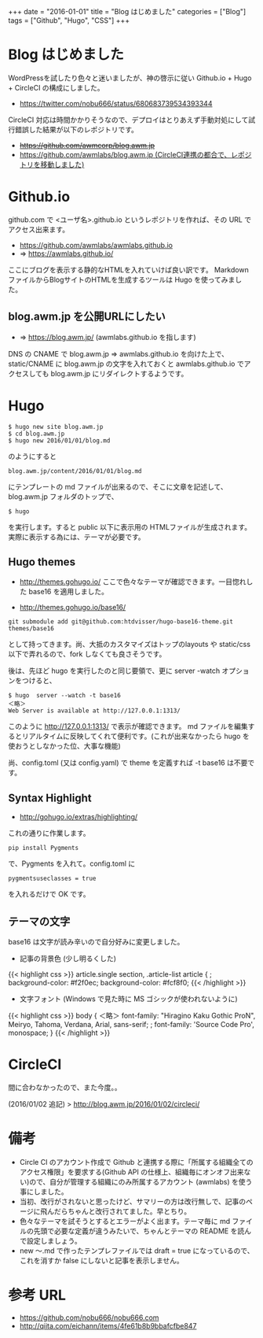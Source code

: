+++
date = "2016-01-01"
title = "Blog はじめました"
categories = ["Blog"]
tags = ["Github", "Hugo", "CSS"]
+++

# Blog はじめました

WordPressを試したり色々と迷いましたが、神の啓示に従い Github.io + Hugo + CircleCI の構成にしました。

 * https://twitter.com/nobu666/status/680683739534393344

CircleCI 対応は時間かかりそうなので、デプロイはとりあえず手動対処にして試行錯誤した結果が以下のレポジトリです。

 * <del> https://github.com/awmcorp/blog.awm.jp </del>
 * <ins> https://github.com/awmlabs/blog.awm.jp (CircleCI連携の都合で、レポジトリを移動しました)</ins>

# Github.io

github.com で <ユーザ名>.github.io というレポジトリを作れば、その URL でアクセス出来ます。

 * https://github.com/awmlabs/awmlabs.github.io
 * => https://awmlabs.github.io/

ここにブログを表示する静的なHTMLを入れていけば良い訳です。
Markdown ファイルからBlogサイトのHTMLを生成するツールは Hugo を使ってみました。

## blog.awm.jp を公開URLにしたい

 * => https://blog.awm.jp/ (awmlabs.github.io を指します)

DNS の CNAME で blog.awm.jp => awmlabs.github.io を向けた上で、static/CNAME に blog.awm.jp の文字を入れておくと awmlabs.github.io でアクセスしても blog.awm.jp にリダイレクトするようです。

# Hugo

```
$ hugo new site blog.awm.jp
$ cd blog.awm.jp
$ hugo new 2016/01/01/blog.md
```
のようにすると
```
blog.awm.jp/content/2016/01/01/blog.md
```
にテンプレートの md ファイルが出来るので、そこに文章を記述して、blog.awm.jp フォルダのトップで、

```
$ hugo
```
を実行します。すると public 以下に表示用の HTMLファイルが生成されます。 実際に表示する為には、テーマが必要です。

## Hugo themes

 * http://themes.gohugo.io/
ここで色々なテーマが確認できます。一目惚れした base16 を適用しました。

 * http://themes.gohugo.io/base16/

```
git submodule add git@github.com:htdvisser/hugo-base16-theme.git themes/base16
```
として持ってきます。尚、大抵のカスタマイズはトップのlayouts や static/css 以下で弄れるので、fork しなくても良さそうです。

後は、先ほど hugo を実行したのと同じ要領で、更に server -watch オプションをつけると、

```
$ hugo  server --watch -t base16
＜略＞
Web Server is available at http://127.0.0.1:1313/
```

このように http://127.0.0.1:1313/ で表示が確認できます。
md ファイルを編集するとリアルタイムに反映してくれて便利です。(これが出来なかったら hugo を使おうとしなかった位、大事な機能)

尚、config.toml (又は config.yaml) で theme を定義すれば -t base16 は不要です。

## Syntax Highlight

* http://gohugo.io/extras/highlighting/

これの通りに作業します。

```
pip install Pygments
```
で、Pygments を入れて。config.toml に
```
pygmentsuseclasses = true
```
を入れるだけで OK です。

## テーマの文字

base16 は文字が読み辛いので自分好みに変更しました。

 * 記事の背景色 (少し明るくした)

{{< highlight css >}}
article.single section,
.article-list article {
;  background-color: #f2f0ec;
  background-color: #fcf8f0;
{{< /highlight >}}

 * 文字フォント (Windows で見た時に MS ゴシックが使われないように)

{{< highlight css >}}
body {
   ＜略＞
  font-family: "Hiragino Kaku Gothic ProN", Meiryo, Tahoma, Verdana, Arial, sans-serif;
;  font-family: 'Source Code Pro', monospace;
}
{{< /highlight >}}

# CircleCI

間に合わなかったので、また今度。。

(2016/01/02 追記) > http://blog.awm.jp/2016/01/02/circleci/

# 備考

 * Circle CI のアカウント作成で Github と連携する際に「所属する組織全てのアクセス権限」を要求する(Github API の仕様上、組織毎にオンオフ出来ない)ので、自分が管理する組織にのみ所属するアカウント (awmlabs) を使う事にしました。
 * 当初、改行がされないと思ったけど、サマリーの方は改行無しで、記事のページに飛んだらちゃんと改行されてました。早とちり。
 * 色々なテーマを試そうとするとエラーがよく出ます。テーマ毎に md ファイルの先頭で必要な定義が違うみたいで、ちゃんとテーマの README を読んで設定しましょう。
 * new 〜.md で作ったテンプレファイルでは draft = true になっているので、これを消すか false にしないと記事を表示しません。

# 参考 URL

 * https://github.com/nobu666/nobu666.com
 * http://qiita.com/eichann/items/4fe61b8b9bbafcfbe847
